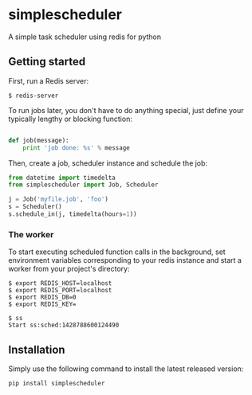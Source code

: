 # simplescheduler
A simple task scheduler using redis for python 

## Getting started

First, run a Redis server:

```console
$ redis-server
```

To run jobs later, you don't have to do anything special, just define
your typically lengthy or blocking function:

```python myfile.py

def job(message):
    print 'job done: %s' % message
```

Then, create a job, scheduler instance and schedule the job:

```python
from datetime import timedelta
from simplescheduler import Job, Scheduler

j = Job('myfile.job', 'foo')
s = Scheduler()
s.schedule_in(j, timedelta(hours=1))
```

### The worker

To start executing scheduled function calls in the background, set environment variables corresponding to your redis instance and start a worker from your project's directory:

```console
$ export REDIS_HOST=localhost
$ export REDIS_PORT=localhost
$ export REDIS_DB=0
$ export REDIS_KEY=

$ ss
Start ss:sched:1428788600124490
```


## Installation

Simply use the following command to install the latest released version:

    pip install simplescheduler

